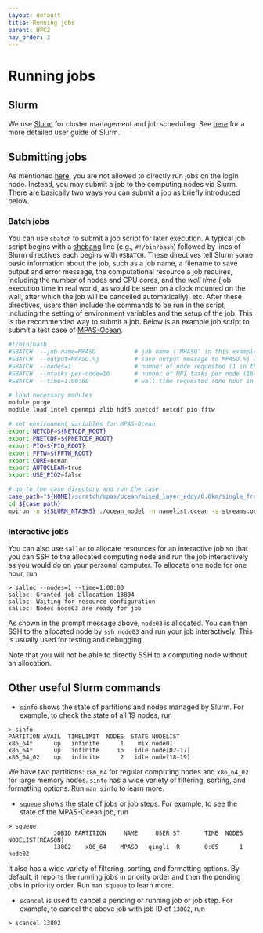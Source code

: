 ```yaml
---
layout: default
title: Running jobs
parent: HPC2
nav_order: 3
---
```


# Running jobs

## Slurm

We use [Slurm](https://slurm.schedmd.com) for cluster management and job scheduling. See [here](https://slurm.schedmd.com/quickstart.html) for a more detailed user guide of Slurm.

## Submitting jobs

As mentioned [here](connecting.html#note), you are not allowed to directly run jobs on the login node. Instead, you may submit a job to the computing nodes via Slurm. There are basically two ways you can submit a job as briefly introduced below.

### Batch jobs

You can use `sbatch` to submit a job script for later execution. A typical job script begins with a [shebang](https://en.wikipedia.org/wiki/Shebang_%28Unix%299) line (e.g., `#!/bin/bash`) followed by lines of Slurm directives each begins with `#SBATCH`. These directives tell Slurm some basic information about the job, such as a job name, a filename to save output and error message, the computational resource a job requires, including the number of nodes and CPU cores, and the *wall time* (job execution time in real world, as would be seen on a clock mounted on the wall, after which the job will be cancelled automatically), etc. After these directives, users then include the commands to be run in the script, including the setting of environment variables and the setup of the job. This is the recommended way to submit a job. Below is an example job script to submit a test case of [MPAS-Ocean](https://mpas-dev.github.io/ocean/ocean.html).

```bash
#!/bin/bash
#SBATCH  --job-name=MPASO           # job name ('MPASO' in this example)
#SBATCH  --output=MPASO.%j          # save output message to MPASO.%j where %j is the job ID assigned by Slurm
#SBATCH  --nodes=1                  # number of node requested (1 in this example)
#SBATCH  --ntasks-per-node=16       # number of MPI tasks per node (16 in this example)
#SBATCH  --time=1:00:00             # wall time requested (one hour in this example)

# load necessary modules
module purge
module load intel openmpi zlib hdf5 pnetcdf netcdf pio fftw

# set environment variables for MPAS-Ocean
export NETCDF=${NETCDF_ROOT}
export PNETCDF=${PNETCDF_ROOT}
export PIO=${PIO_ROOT}
export FFTW=${FFTW_ROOT}
export CORE=ocean
export AUTOCLEAN=true
export USE_PIO2=false

# go to the case directory and run the case
case_path="${HOME}/scratch/mpas/ocean/mixed_layer_eddy/0.6km/single_front/forward"
cd ${case_path}
mpirun -n ${SLURM_NTASKS} ./ocean_model -n namelist.ocean -s streams.ocean

```

### Interactive jobs
You can also use `salloc` to allocate resources for an interactive job so that you can SSH to the allocated computing node and run the job interactively as you would do on your personal computer. To allocate one node for one hour, run
```
> salloc --nodes=1 --time=1:00:00
salloc: Granted job allocation 13804
salloc: Waiting for resource configuration
salloc: Nodes node03 are ready for job
```
As shown in the prompt message above, `node03` is allocated. You can then SSH to the allocated node by `ssh node03` and run your job interactively. This is usually used for testing and debugging.

Note that you will not be able to directly SSH to a computing node without an allocation.


## Other useful Slurm commands

* `sinfo` shows the state of partitions and nodes managed by Slurm. For example, to check the state of all 19 nodes, run

```
> sinfo
PARTITION AVAIL  TIMELIMIT  NODES  STATE NODELIST
x86_64*      up   infinite      1    mix node01
x86_64*      up   infinite     16   idle node[02-17]
x86_64_02    up   infinite      2   idle node[18-19]
```
We have two partitions: `x86_64` for regular computing nodes and `x86_64_02` for large memory nodes. `sinfo` has a wide variety of filtering, sorting, and formatting options. Run `man sinfo` to learn more.

* `squeue` shows the state of jobs or job steps. For example, to see the state of the MPAS-Ocean job, run

```
> squeue
             JOBID PARTITION     NAME     USER ST       TIME  NODES NODELIST(REASON)
             13802    x86_64    MPASO   qingli  R       0:05      1 node02
```
It also has a wide variety of filtering, sorting, and formatting options. By default, it reports the running jobs in priority order and then the pending jobs in priority order. Run `man squeue` to learn more.


* `scancel` is used to cancel a pending or running job or job step. For example, to cancel the above job with job ID of `13802`, run

```
> scancel 13802
```


